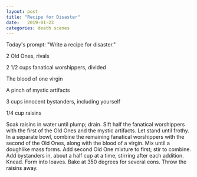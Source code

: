 ```yaml
---
layout: post
title: "Recipe for Disaster"
date:   2019-01-23
categories: death scenes
---
```

Today's prompt: "Write a recipe for disaster."

2 Old Ones, rivals

2 1/2 cups fanatical worshippers, divided

The blood of one virgin

A pinch of mystic artifacts

3 cups innocent bystanders, including yourself

1/4 cup raisins

Soak raisins in water until plump; drain. Sift half the fanatical worshippers with the first of the Old Ones and the mystic artifacts. Let stand until frothy. In a separate bowl, combine the remaining fanatical worshippers with the second of the Old Ones, along with the blood of a virgin. Mix until a doughlike mass forms. Add second Old One mixture to first; stir to combine. Add bystanders in, about a half cup at a time, stirring after each addition. Knead. Form into loaves. Bake at 350 degrees for several eons. Throw the raisins away.

